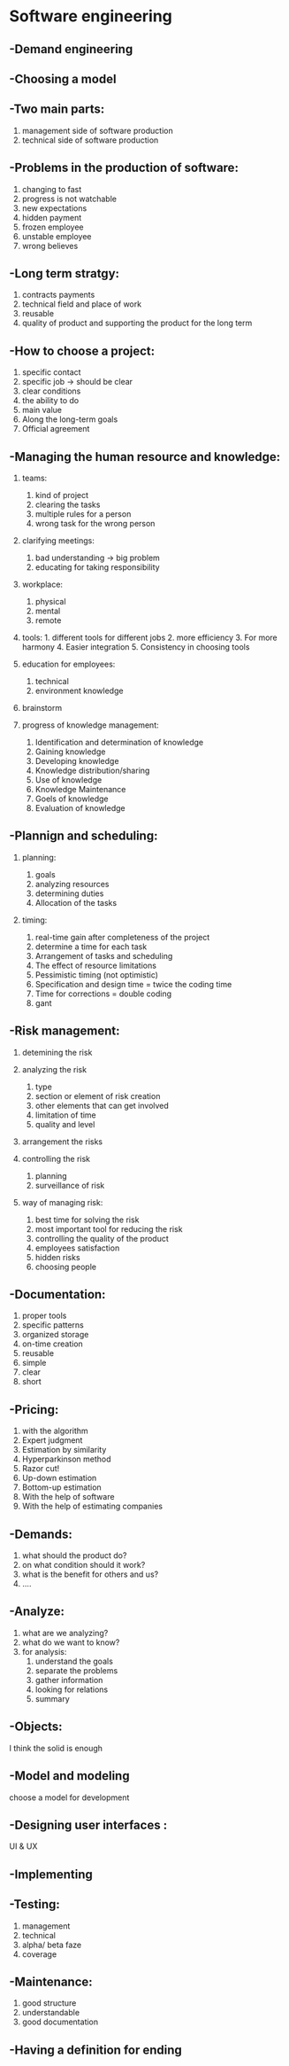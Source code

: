 # Software engineering

## -Demand engineering

## -Choosing a model

## -Two main parts:

1. management side of software production
2. technical side of software production

## -Problems in the production of software:

1.  changing to fast
2.  progress is not watchable
3.  new expectations
4.  hidden payment
5.  frozen employee
6.  unstable employee
7.  wrong believes

## -Long term stratgy:

1.  contracts payments
2.  technical field and place of work
3.  reusable
4.  quality of product and supporting the product for the long term

## -How to choose a project:

1.  specific contact
2.  specific job -> should be clear
3.  clear conditions
4.  the ability to do
5.  main value
6.  Along the long-term goals
7.  Official agreement

## -Managing the human resource and knowledge:

1.  teams:

    1. kind of project
    2. clearing the tasks
    3. multiple rules for a person
    4. wrong task for the wrong person

2.  clarifying meetings:

    1. bad understanding -> big problem
    2. educating for taking responsibility

3.  workplace:

    1. physical
    2. mental
    3. remote

4.  tools: 1. different tools for different jobs 2. more efficiency 3. For more harmony 4. Easier integration 5. Consistency in choosing tools

5.  education for employees:

    1. technical
    2. environment knowledge

6.  brainstorm

7.  progress of knowledge management:
    1. Identification and determination of knowledge
    2. Gaining knowledge
    3. Developing knowledge
    4. Knowledge distribution/sharing
    5. Use of knowledge
    6. Knowledge Maintenance
    7. Goels of knowledge
    8. Evaluation of knowledge

## -Plannign and scheduling:

1. planning:

   1. goals
   2. analyzing resources
   3. determining duties
   4. Allocation of the tasks

2. timing:
   1. real-time gain after completeness of the project
   2. determine a time for each task
   3. Arrangement of tasks and scheduling
   4. The effect of resource limitations
   5. Pessimistic timing (not optimistic)
   6. Specification and design time = twice the coding time
   7. Time for corrections = double coding
   8. gant

## -Risk management:

1. detemining the risk

2. analyzing the risk
   1. type
   2. section or element of risk creation
   3. other elements that can get involved
   4. limitation of time
   5. quality and level
3. arrangement the risks

4. controlling the risk

   1. planning
   2. surveillance of risk

5. way of managing risk:
   1. best time for solving the risk
   2. most important tool for reducing the risk
   3. controlling the quality of the product
   4. employees satisfaction
   5. hidden risks
   6. choosing people

## -Documentation:

1. proper tools
2. specific patterns
3. organized storage
4. on-time creation
5. reusable
6. simple
7. clear
8. short

## -Pricing:

1. with the algorithm
2. Expert judgment
3. Estimation by similarity
4. Hyperparkinson method
5. Razor cut!
6. Up-down estimation
7. Bottom-up estimation
8. With the help of software
9. With the help of estimating companies

## -Demands:

1. what should the product do?
2. on what condition should it work?
3. what is the benefit for others and us?
4. ....

## -Analyze:

1. what are we analyzing?
2. what do we want to know?
3. for analysis:
   1. understand the goals
   2. separate the problems
   3. gather information
   4. looking for relations
   5. summary

## -Objects:

I think the solid is enough

## -Model and modeling

choose a model for development

## -Designing user interfaces :

UI & UX

## -Implementing

## -Testing:

1. management
2. technical
3. alpha/ beta faze
4. coverage

## -Maintenance:

1. good structure
2. understandable
3. good documentation

## -Having a definition for ending

